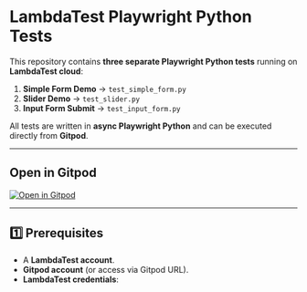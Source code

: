 # LambdaTest Playwright Python Tests

This repository contains **three separate Playwright Python tests** running on **LambdaTest cloud**:

1. **Simple Form Demo** → `test_simple_form.py`  
2. **Slider Demo** → `test_slider.py`  
3. **Input Form Submit** → `test_input_form.py`  

All tests are written in **async Playwright Python** and can be executed directly from **Gitpod**.

---

## **Open in Gitpod**

[![Open in Gitpod](https://gitpod.io/button/open-in-gitpod.svg)](https://gitpod.io/#https://github.com/yourusername/yourrepo)



---

## **1️⃣ Prerequisites**

- A **LambdaTest account**.  
- **Gitpod account** (or access via Gitpod URL).  
- **LambdaTest credentials**:

